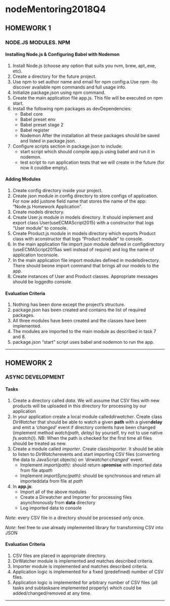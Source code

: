 # nodeMentoring2018Q4

## HOMEWORK 1
### NODE.JS MODULES. NPM
#### Installing Node.js & Configuring Babel with Nodemon
1. Install ​Node.js​​ (choose any option that suits you ​nvm​, ​brew​, ​apt​, ​.exe​, etc).
2. Create a directory for the future project.
3. Use ​npm ​​to set author name and email for ​npm config​​:a.Use ​npm -l​​​to​​​discover available npm commands and full usage info.
4. Initialize ​package.json​​ using ​npm​​ command.
5. Create the main application file ​app.js​​. This file will be executed on ​npm start​.
6. Install the following npm packages as ​devDependencies​​:
    - Babel core
    - Babel preset env
    - Babel preset stage 2
    - Babel register
    - Nodemon
After the installation all these packages should be saved and listed in ​package.json​​.
7. Configure ​scripts​​ section in ​package.json​​ to include:
    - start ​​script which should compile ​app.js ​​using ​babel ​​and run it in ​nodemon​​.
    - test​​ script to run application tests that we will create in the future (for now it couldbe empty).

#### Adding Modules
1. Create ​config​​ directory inside your project.
2. Create ​json ​​module in ​config​​ directory to store configs of application. For now add justone field ​name ​​that stores the name of the app: ​“Node.js Homework Application”​.
3. Create ​models​​ directory.
4. Create ​User.js ​​module in ​models​​ directory. It should implement and export class ​User(​use​​ECMAScript2015​​) with a ​constructor ​​that logs ​“User module”​ to console.
5. Create ​Product.js ​​module in ​models​​ directory which exports ​Product​​ class with aconstructor​​ that logs ​“Product module”​ to console.
6. In the main application file import ​json ​​module defined in ​config ​​directory (​useECMAScript2015​​as well instead of ​require​​) and log the name of application toconsole.
7. In the main application file import modules defined in ​models ​​directory. There should beone ​import​​ command that brings all our models to the app.
8. Create instances of ​User​​ and ​Product​​ classes. Appropriate messages should be loggedto console.

#### Evaluation Criteria
1. Nothing has been done except the project’s structure.
2. package.json​​ has been created and contains the list of required packages.
3. All three modules have been created and the classes have been implemented.
4. The modules are imported to the main module as described in task 7 and 8.
5. package.json “start”​​ script uses babel and nodemon to run the app.
---

## HOMEWORK 2
### ASYNC DEVELOPMENT
#### Tasks
1. Create a directory called ​*data*​. We will assume that CSV files with 
new products will be uploaded in this directory for processing by our application
2. In your application create a local module called ​*dirwatcher*​. Create
 class *​DirWatcher* that should be able to watch a given ​**path**​​ with a 
 given **​delay** ​​and emit a​​ *‘​changed​‘* event if directory contents 
 have been changed (implement method *watch(path, delay)* by yourself, 
 try not to use native ​*fs.watch()​*).
NB: When the path is checked for the first time all files should be 
treated as new.
3. Create a module called ​*importer​*. Create class ​*Importer​*. It should 
be able to listen to *DirWatcher* ​events and start importing CSV files 
(converting the data to JavaScript objects) on *‘​dirwatcher:changed​’* event.
    - Implement ​*import(path)*​: should return a **​promise** ​​with imported
     data from file at *​path*​
    - Implement ​*importSync(path)*​: should be synchronous and return all
     importeddata from file at *​path*​
4. In ​**app.js**​:​
    - Import all of the above modules
    - Create a ​Dirwatcher​ and ​Importer​ for processing files asynchronously 
    from **data** ​directory
    - Log imported data to console
    
*Note*: every CSV file in a directory should be processed only once.

*Note*: feel free to use already implemented library for transforming 
CSV into JSON


#### Evaluation Criteria
1. CSV files are placed in appropriate directory.
2. DirWatcher​ module is implemented and matches described criteria.
3. Importer ​module is implemented and matches described criteria.
4. Application logic is implemented for a fixed (predefined) number of CSV files.
5. Application logic is implemented for arbitrary number of CSV files 
(all tasks and subtasksare implemented properly) which could be added/changed/removed at any time.
---
